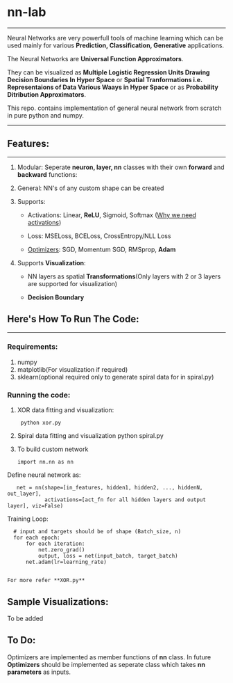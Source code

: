 # nn-lab
***
Neural Networks are very powerfull tools of machine learning which can be used mainly for various **Prediction, Classification, Generative** applications. 

The Neural Networks are **Universal Function Approximators**. 

They can be visualized as **Multiple Logistic Regression Units Drawing Decision Boundaries In Hyper Space** or **Spatial Tranformations i.e. Representaions of Data Various Waays in Hyper Space** or as **Probability Ditribution Approximators**.
 
 This repo. contains implementation of general neural network from scratch in pure python and numpy.
***
## Features:
***

1.  Modular: Seperate **neuron, layer, nn** classes with their own **forward** and **backward** functions:
2.  General: NN's of any custom shape can be created
3.  Supports:
    
    *  Activations: Linear, **ReLU**, Sigmoid, Softmax ([Why we need activations](https://stackoverflow.com/a/63543274/14108734))
    
    *  Loss: MSELoss, BCELoss, CrossEntropy/NLL Loss
    
    *  [Optimizers](https://github.com/girishdhegde/optimizers): SGD, Momentum SGD, RMSprop, **Adam**
4.  Supports **Visualization**:
    
    *  NN layers as spatial **Transformations**(Only layers with 2 or 3 layers are supported for visualization)
     
    *  **Decision Boundary**
    
 
## Here's How To Run The Code:
***
### Requirements:
1.  numpy
2.  matplotlib(For visualization if required)
3.  sklearn(optional required only to generate spiral data for in spiral.py)

### Running the code:

1. XOR data fitting and visualization:
        
        python xor.py
2.  Spiral data fitting and visualization
        python spiral.py
3.  To build custom network
        
        import nn.nn as nn
        
   Define neural network as:
   
       net = nn(shape=[in_features, hidden1, hidden2, ..., hiddenN, out_layer],
                activations=[act_fn for all hidden layers and output layer], viz=False)
  
  Training Loop:
  
      # input and targets should be of shape (Batch_size, n)
      for each epoch:
          for each iteration:
              net.zero_grad()
              output, loss = net(input_batch, target_batch)
          net.adam(lr=learning_rate)

    
    For more refer **XOR.py**
    
## Sample Visualizations:
To be added

## To Do:
Optimizers are implemented as member functions of **nn** class. In future **Optimizers** should be implemented as seperate class which takes **nn parameters** as inputs.
